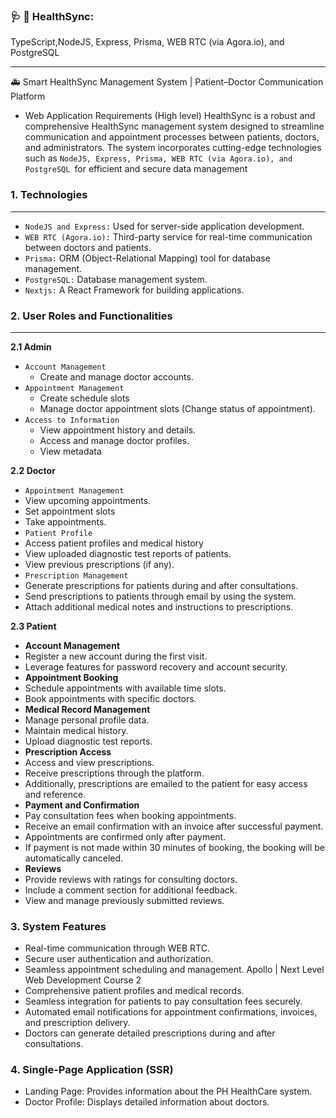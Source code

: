 ### 🩺 🏥 HealthSync:
<p>TypeScript,NodeJS, Express, Prisma, WEB RTC (via Agora.io), and PostgreSQL</p>

---

🚑 Smart HealthSync Management System | Patient–Doctor Communication Platform


- Web Application Requirements (High level)
HealthSync is a robust and comprehensive HealthSync management system designed
to streamline communication and appointment processes between patients, doctors,
and administrators. The system incorporates cutting-edge technologies such as
`NodeJS, Express, Prisma, WEB RTC (via Agora.io), and PostgreSQL `for efficient and
secure data management

### 1. **Technologies**
---
- `NodeJS and Express:` Used for server-side application development.
- `WEB RTC (Agora.io):` Third-party service for real-time communication between
doctors and patients.
- `Prisma:` ORM (Object-Relational Mapping) tool for database management.
- `PostgreSQL:` Database management system.
- `Nextjs:` A React Framework for building applications.


### 2. User Roles and Functionalities
---
**2.1 Admin**
-  `Account Management`
    - Create and manage doctor accounts.
- `Appointment Management`
    - Create schedule slots
    - Manage doctor appointment slots (Change status of appointment).
- `Access to Information`
    - View appointment history and details.
    - Access and manage doctor profiles.
    - View metadata

**2.2 Doctor**
- `Appointment Management`
- View upcoming appointments.
- Set appointment slots
- Take appointments.
- `Patient Profile`
- Access patient profiles and medical history
- View uploaded diagnostic test reports of patients.
- View previous prescriptions (if any).
- `Prescription Management`
- Generate prescriptions for patients during and after consultations.
- Send prescriptions to patients through email by using the system.
- Attach additional medical notes and instructions to prescriptions.

**2.3 Patient**
- **Account Management**
- Register a new account during the first visit.
- Leverage features for password recovery and account security.
- **Appointment Booking**
- Schedule appointments with available time slots.
- Book appointments with specific doctors.
- **Medical Record Management**
- Manage personal profile data.
- Maintain medical history.
- Upload diagnostic test reports.
- **Prescription Access**
- Access and view prescriptions.
- Receive prescriptions through the platform.
- Additionally, prescriptions are emailed to the patient for easy access and
reference.
- **Payment and Confirmation**
- Pay consultation fees when booking appointments.
- Receive an email confirmation with an invoice after successful payment.
- Appointments are confirmed only after payment.
- If payment is not made within 30 minutes of booking, the booking will be
automatically canceled.
- **Reviews**
- Provide reviews with ratings for consulting doctors.
- Include a comment section for additional feedback.
- View and manage previously submitted reviews.

### 3. System Features
- Real-time communication through WEB RTC.
- Secure user authentication and authorization.
- Seamless appointment scheduling and management.
Apollo | Next Level Web Development Course 2
- Comprehensive patient profiles and medical records.
- Seamless integration for patients to pay consultation fees securely.
- Automated email notifications for appointment confirmations, invoices, and
prescription delivery.
- Doctors can generate detailed prescriptions during and after consultations.
### 4. Single-Page Application (SSR)
- Landing Page: Provides information about the PH HealthCare system.
- Doctor Profile: Displays detailed information about doctors.